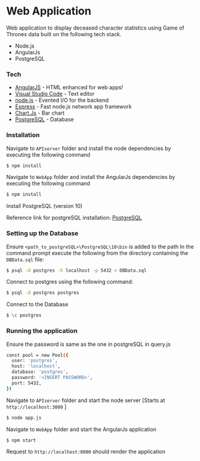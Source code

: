 # Web Application 

Web application to display deceased character statistics using Game of Thrones data built on the following tech stack.

  - Node.js
  - AngularJs
  - PostgreSQL

### Tech

* [AngularJS] - HTML enhanced for web apps!
* [Visual Studio Code](https://code.visualstudio.com/) - Text editor
* [node.js] - Evented I/O for the backend
* [Express] - Fast node.js network app framework
* [Chart.Js](https://www.chartjs.org/docs/latest/charts/bar.html?q=) - Bar chart 
* [PostgreSQL](https://www.postgresql.org/download/windows/) - Database

### Installation

Navigate to ```APIserver``` folder and install the node dependencies by executing the following command 

```sh
$ npm install
```
Navigate to ```WebApp``` folder and install the AngularJs dependencies by executing the following command 

```sh
$ npm install
```
Install PostgreSQL (version 10)

Reference link for postgreSQL installation: [PostgreSQL](https://www.postgresql.org/download/windows/)

### Setting up the Database 
Ensure ````<path_to_postgreSQL>\PostgreSQL\10\bin```` is added to the path
In the command prompt execute the following from the directory containing the ```DBData.sql``` file:
```sh
$ psql -U postgres -h localhost -p 5432 < DBData.sql
```
Connect to postgres using the following command:
```sh
$ psql -d postgres postgres
```
Connect to the Database
```sh
$ \c postgres
```
### Running the application

Ensure the password is same as the one in postgreSQL in query.js 
```sh
const pool = new Pool({
  user: 'postgres',
  host: 'localhost',
  database: 'postgres',
  password: '<INSERT PASSWORD>',
  port: 5432,
})
```


Navigate to ```APIserver``` folder and start the node server [Starts at ```http://localhost:3000``` ]
```sh
$ node app.js
```
Navigate to ```WebApp``` folder and start the AngularJs application
```sh
$ npm start
```
Request to ``` http://localhost:8000 ``` should render the application 

[//]: # (These are reference links used in the body of this note and get stripped out when the markdown processor does its job. There is no need to format nicely because it shouldn't be seen. Thanks SO - http://stackoverflow.com/questions/4823468/store-comments-in-markdown-syntax)


   [dill]: <https://github.com/joemccann/dillinger>
   [git-repo-url]: <https://github.com/joemccann/dillinger.git>
   [john gruber]: <http://daringfireball.net>
   [df1]: <http://daringfireball.net/projects/markdown/>
   [markdown-it]: <https://github.com/markdown-it/markdown-it>
   [Ace Editor]: <http://ace.ajax.org>
   [node.js]: <http://nodejs.org>
   [Twitter Bootstrap]: <http://twitter.github.com/bootstrap/>
   [jQuery]: <http://jquery.com>
   [@tjholowaychuk]: <http://twitter.com/tjholowaychuk>
   [express]: <http://expressjs.com>
   [AngularJS]: <http://angularjs.org>
   [Gulp]: <http://gulpjs.com>

   [PlDb]: <https://github.com/joemccann/dillinger/tree/master/plugins/dropbox/README.md>
   [PlGh]: <https://github.com/joemccann/dillinger/tree/master/plugins/github/README.md>
   [PlGd]: <https://github.com/joemccann/dillinger/tree/master/plugins/googledrive/README.md>
   [PlOd]: <https://github.com/joemccann/dillinger/tree/master/plugins/onedrive/README.md>
   [PlMe]: <https://github.com/joemccann/dillinger/tree/master/plugins/medium/README.md>
   [PlGa]: <https://github.com/RahulHP/dillinger/blob/master/plugins/googleanalytics/README.md>
